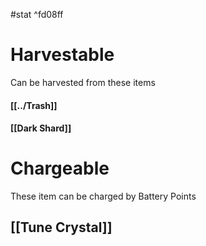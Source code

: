 #stat ^fd08ff

# Harvestable
Can be harvested from these items

#### [[../Trash]]

#### [[Dark Shard]]
# Chargeable
These item can be charged by Battery Points

## [[Tune Crystal]]